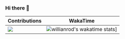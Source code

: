 ### Hi there 👋

|   Contributions   |   WakaTime   |
| ---- | ---- |
|   ![](https://github-readme-stats.vercel.app/api?username=zhangjingcode&count_private=true&show_icons=true&theme=radical)   | ![willianrod's wakatime stats](https://github-readme-stats.vercel.app/api/wakatime?username=798582238@qq.com)]|
<!--
**zhangjingcode/zhangjingcode** is a ✨ _special_ ✨ repository because its `README.md` (this file) appears on your GitHub profile.

Here are some ideas to get you started:

- 🔭 I’m currently working on ...
- 🌱 I’m currently learning ...
- 👯 I’m looking to collaborate on ...
- 🤔 I’m looking for help with ...
- 💬 Ask me about ...
- 📫 How to reach me: ...
- 😄 Pronouns: ...
- ⚡ Fun fact: ...
-->
